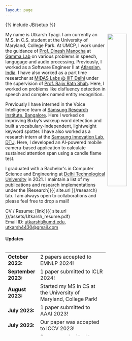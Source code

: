 ```yaml
---
layout: page
---
```

{% include JB/setup %}

<img style="float: right; width: 35%; padding: 6px;" src=" {{ site.url }}assets/utkarsh.jpg">

My name is Utkarsh Tyagi. I am currently an M.S. in C.S. student at the University of Maryland, College Park. At UMCP, I work under the guidance of [Prof. Dinesh Manocha](https://scholar.google.com/citations?user=X08l_4IAAAAJ&hl=en) at [Gamma Lab](https://gamma.umd.edu/) on various problems in speech, langugage and audio processing. Previously, I worked as a Software Engineer II at [Atlassian, India](https://www.atlassian.com/). I have also worked as a part time researcher at [MIDAS Labs @ IIIT Delhi](http://midas.iiitd.edu.in/) under the supervision of [Prof. Rajiv Ratn Shah](https://www.iiitd.ac.in/rajivratn). Here, I worked on problems like disfluency detection in speech and complex named entity recognition.

Previously I have interned in the Voice Intelligence team at [Samsung Research Institute, Bangalore](https://research.samsung.com/sri-b). Here I worked on improving Bixby’s wakeup word detection and built a  vocabulary-independent, lightweight keyword spotter. I have also worked as a research intern at the [Samsung Innovation Lab, DTU](https://sites.google.com/view/sdarldtu/home?authuser=1&pli=1). Here, I developed an AI-powered mobile camera-based application to calculate sustained attention span using a candle flame test.

I graduated with a Bachelor's in Computer Science and Engineering at [Delhi Technological University](https://www.dtu.ac.in/) in 2021. I maintain a list of my publications and research implementations under the [Research]({{ site.url }}/research) tab. I am always open to collaborations and please feel free to drop a mail!

CV / Resume: [link]({{ site.url }}/assets/Utkarsh_resume.pdf)<br />
Email ID: [utkarsht@umd.edu](mailto:utkarsht@umd.edu), [utkarsh4430@gmail.com](mailto:utkarsh4430@gmail.com)

#### Updates

<div style="height:275px;overflow:auto;">
<table>
<col width="100px">
<col width="630px">
  <tr><td><b>October 2023:</b></td><td>2 papers accepted to EMNLP 2024!</td></tr>
  <tr><td><b>September 2023:</b></td><td>1 paper submitted to ICLR 2024!</td></tr>
  <tr><td><b>August 2023:</b></td><td>Started my MS in CS at the University of Maryland, College Park!</td></tr>
  <tr><td><b>July 2023:</b></td><td>1 paper submitted to AAAI 2023!</td></tr>
  <tr><td><b>July 2023:</b></td><td>Our paper was accepted to ICCV 2023!</td></tr>
  <tr><td><b>May 2023:</b></td><td>3 papers submitted to EMNLP 2023!</td></tr>
  <tr><td><b>May 2023:</b></td><td>Our paper was accepted to Interspeech 2023!</td></tr>
  <tr><td><b>April 2023:</b></td><td>Our paper was accepted to ACL 2023!</td></tr>
  <tr><td><b>April 2023:</b></td><td>Our paper was accepted to SIGIR 2023!</td></tr>
  <tr><td><b>March 2023:</b></td><td>2 papers submitted to Interspeech 2023!</td></tr>
  <tr><td><b>March 2023:</b></td><td>Paper on implicit hate speech detection submitted to IJCAI 2023!</td></tr>
  <tr><td><b>February 2023:</b></td><td>Paper submitted to SIGIR 2023!</td></tr>
  <tr><td><b>January 2023:</b></td><td>Paper submitted to ACL 2023!</td></tr>
  <tr><td><b>December 2022:</b></td><td>Paper on implicit hate speech detection in online conversations accepted in De-factify 2 @ AAAI 2023!</td></tr>
  <tr><td><b>October 2022:</b></td><td>2 papers submitted to IEEE ICASSP 2023! Pre-print and code now available!</td></tr>
  <tr><td><b>September 2022:</b></td><td>2 patents filed with Atlassian on incident management in multi-party communication channels!</td></tr>
  <tr><td><b>September 2022:</b></td><td>Promoted to Software Engineer 2 at Atlassian!</td></tr>
  <tr><td><b>September 2022:</b></td><td>Started collaborating with the Gamma Lab at the University of Maryland, College Park!</td></tr>
  <tr><td><b>March 2022:</b></td><td>Joined MIDAS Lab, IIIT Delhi. More details on the research can be found in the Research section!</td></tr>
  <tr><td><b>July 2021:</b></td><td>Started as a Software Engineer at Atlassian!</td></tr>